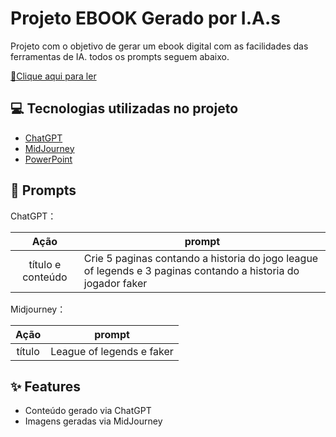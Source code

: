 # Projeto EBOOK Gerado por I.A.s


 Projeto com o objetivo de gerar um ebook digital com as facilidades das ferramentas de IA. todos os prompts
seguem abaixo.

<a href="https://github.com/Sub7espeto/prompts-recipe-to-create-a-ebook/blob/main/A%20Hist%C3%B3ria%20de%20League%20of%20Legends%20e%20Faker.pdf" title="View PDF now"> 📕Clique aqui para ler</a>

## 💻 Tecnologias utilizadas no projeto

- [ChatGPT](https://chat.openai.com/) 
- [MidJourney](https://www.midjourney.com/app/)
- [PowerPoint](https://www.microsoft.com/en/microsoft-365/powerpoint)

## 🧠 Prompts


ChatGPT：

|   Ação   | prompt                                                                                                                                                                                                                                                                         |
| :------: | ------------------------------------------------------------------------------------------------------------------------------------------------------------------------------------------------------------------------------------------------------------------------------ |
|  título e conteúdo  | Crie  5 paginas contando a historia do jogo league of legends e 3 paginas contando a historia do jogador faker                                                       |

Midjourney：

|  Ação  | prompt                                                                                 |
| :----: | -------------------------------------------------------------------------------------- |
| título | League of legends e faker |

## ✨ Features

- Conteúdo gerado via ChatGPT
- Imagens geradas via MidJourney




